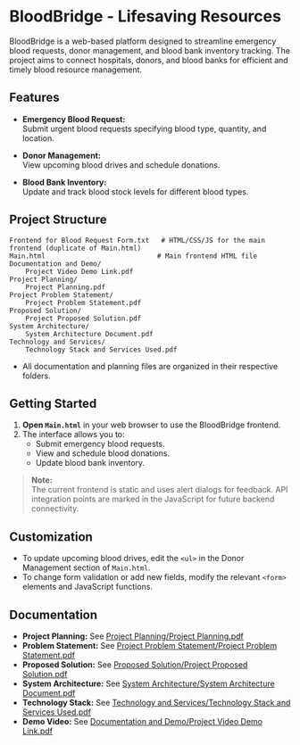 # BloodBridge - Lifesaving Resources

BloodBridge is a web-based platform designed to streamline emergency blood requests, donor management, and blood bank inventory tracking. The project aims to connect hospitals, donors, and blood banks for efficient and timely blood resource management.

## Features

- **Emergency Blood Request:**  
  Submit urgent blood requests specifying blood type, quantity, and location.

- **Donor Management:**  
  View upcoming blood drives and schedule donations.

- **Blood Bank Inventory:**  
  Update and track blood stock levels for different blood types.

## Project Structure

```
Frontend for Blood Request Form.txt   # HTML/CSS/JS for the main frontend (duplicate of Main.html)
Main.html                            # Main frontend HTML file
Documentation and Demo/
    Project Video Demo Link.pdf
Project Planning/
    Project Planning.pdf
Project Problem Statement/
    Project Problem Statement.pdf
Proposed Solution/
    Project Proposed Solution.pdf
System Architecture/
    System Architecture Document.pdf
Technology and Services/
    Technology Stack and Services Used.pdf
```

- All documentation and planning files are organized in their respective folders.

## Getting Started

1. **Open `Main.html`** in your web browser to use the BloodBridge frontend.
2. The interface allows you to:
   - Submit emergency blood requests.
   - View and schedule blood donations.
   - Update blood bank inventory.

> **Note:**  
> The current frontend is static and uses alert dialogs for feedback. API integration points are marked in the JavaScript for future backend connectivity.

## Customization

- To update upcoming blood drives, edit the `<ul>` in the Donor Management section of `Main.html`.
- To change form validation or add new fields, modify the relevant `<form>` elements and JavaScript functions.

## Documentation

- **Project Planning:** See [Project Planning/Project Planning.pdf](Project%20Planning/Project%20Planning.pdf)
- **Problem Statement:** See [Project Problem Statement/Project Problem Statement.pdf](Project%20Problem%20Statement/Project%20Problem%20Statement.pdf)
- **Proposed Solution:** See [Proposed Solution/Project Proposed Solution.pdf](Proposed%20Solution/Project%20Proposed%20Solution.pdf)
- **System Architecture:** See [System Architecture/System Architecture Document.pdf](System%20Architecture/System%20Architecture%20Document.pdf)
- **Technology Stack:** See [Technology and Services/Technology Stack and Services Used.pdf](Technology%20and%20Services/Technology%20Stack%20and%20Services%20Used.pdf)
- **Demo Video:** See [Documentation and Demo/Project Video Demo Link.pdf](Documentation%20and%20Demo/Project%20Video%20Demo%20Link.pdf)

